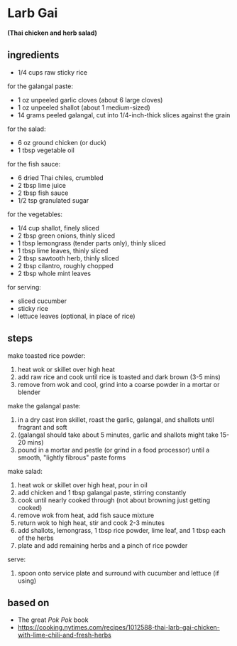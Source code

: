 # Larb Gai
**(Thai chicken and herb salad)**

## ingredients
* 1/4 cups raw sticky rice  

for the galangal paste:  
* 1 oz unpeeled garlic cloves (about 6 large cloves)  
* 1 oz unpeeled shallot (about 1 medium-sized)  
* 14 grams peeled galangal, cut into 1/4-inch-thick slices against the grain  

for the salad:  
* 6 oz ground chicken (or duck)  
* 1 tbsp vegetable oil  

for the fish sauce:  
* 6 dried Thai chiles, crumbled    
* 2 tbsp lime juice  
* 2 tbsp fish sauce  
* 1/2 tsp granulated sugar  

for the vegetables:  
* 1/4 cup shallot, finely sliced  
* 2 tbsp green onions, thinly sliced  
* 1 tbsp lemongrass (tender parts only), thinly sliced  
* 1 tbsp lime leaves, thinly sliced  
* 2 tbsp sawtooth herb, thinly sliced  
* 2 tbsp cilantro, roughly chopped  
* 2 tbsp whole mint leaves  

for serving:  
* sliced cucumber  
* sticky rice  
* lettuce leaves (optional, in place of rice)  

## steps

make toasted rice powder:  
1. heat wok or skillet over high heat  
2. add raw rice and cook until rice is toasted and dark brown (3-5 mins)  
3. remove from wok and cool, grind into a coarse powder in a mortar or blender  

make the galangal paste:  
1. in a dry cast iron skillet, roast the garlic, galangal, and shallots until fragrant and soft  
2. (galangal should take about 5 minutes, garlic and shallots might take 15-20 mins)  
3. pound in a mortar and pestle (or grind in a food processor) until a smooth, "lightly fibrous" paste forms  

make salad:  
1. heat wok or skillet over high heat, pour in oil  
2. add chicken and 1 tbsp galangal paste, stirring constantly    
3. cook until nearly cooked through (not about browning just getting cooked)  
4. remove wok from heat, add fish sauce mixture  
5. return wok to high heat, stir and cook 2-3 minutes  
6. add shallots, lemongrass, 1 tbsp rice powder, lime leaf, and 1 tbsp each of the herbs  
7. plate and add remaining herbs and a pinch of rice powder  

serve:  
1. spoon onto service plate and surround with cucumber and lettuce (if using)  

## based on  
* The great *Pok Pok* book  
* https://cooking.nytimes.com/recipes/1012588-thai-larb-gai-chicken-with-lime-chili-and-fresh-herbs  

